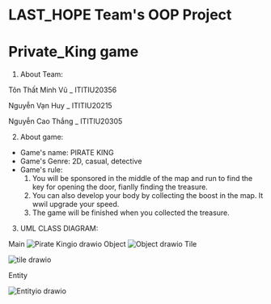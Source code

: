 # LAST_HOPE Team's OOP Project 
# Private_King game
1. About Team: 

Tôn Thất Minh Vũ _ ITITIU20356

Nguyễn Vạn Huy   _ ITITIU20215

Nguyễn Cao Thắng _ ITITIU20305


2. About game:
- Game's name: PIRATE KING
- Game's Genre: 2D, casual, detective
- Game's rule:
  1. You will be sponsored in the middle of the map and run to find the key for opening the door, fianlly finding the treasure.
  2. You can also develop your body by collecting the boost in the map. It wwil upgrade your speed.
  3. The game will be finished when you collected the treasure.
  
 
3. UML CLASS DIAGRAM: 



Main
![Pirate Kingio drawio](https://user-images.githubusercontent.com/91870430/208327683-78411eaf-9865-4de3-87fe-7c77534b06d3.png)
Object
![Object drawio](https://user-images.githubusercontent.com/91870430/208334299-1c1e9afa-3ce4-438e-aac1-be0d70865264.png)
Tile

![tile drawio](https://user-images.githubusercontent.com/91870430/208343677-40c89c19-1d0c-474a-8aa7-025e5dcae963.png)


Entity

![Entityio drawio](https://user-images.githubusercontent.com/91870430/208353988-eef386df-7768-4d83-9bd8-3526a4953bc6.png)
